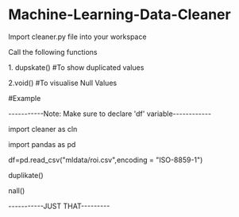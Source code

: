 # Machine-Learning-Data-Cleaner
<p>Import cleaner.py file into your workspace</p>
<p>
Call the following functions</p>
<p>1. dupskate() #To show duplicated values</p>
<p>2.void() #To visualise Null Values</p>


#Example


<p>-----------Note: Make sure to declare 'df' variable------------</p>
<p>import cleaner as cln</p>
<p>import pandas as pd</p>
<p>df=pd.read_csv("mldata/roi.csv",encoding = "ISO-8859-1") </p>
<p>duplikate()</p>
<p>nall()</p>

<p>-----------JUST THAT---------</p>

